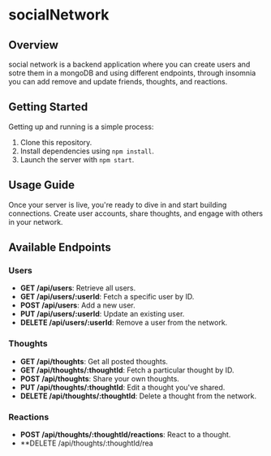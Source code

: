 # socialNetwork


## Overview

social network is a backend application where you can create users and sotre them in a mongoDB and using different endpoints, through insomnia you can add remove and update friends, thoughts, and reactions.

## Getting Started

Getting up and running is a simple process:

1. Clone this repository.
2. Install dependencies using `npm install`.
3. Launch the server with `npm start`.

## Usage Guide

Once your server is live, you're ready to dive in and start building connections. Create user accounts, share thoughts, and engage with others in your network.

## Available Endpoints

### Users

- **GET /api/users**: Retrieve all users.
- **GET /api/users/:userId**: Fetch a specific user by ID.
- **POST /api/users**: Add a new user.
- **PUT /api/users/:userId**: Update an existing user.
- **DELETE /api/users/:userId**: Remove a user from the network.

### Thoughts

- **GET /api/thoughts**: Get all posted thoughts.
- **GET /api/thoughts/:thoughtId**: Fetch a particular thought by ID.
- **POST /api/thoughts**: Share your own thoughts.
- **PUT /api/thoughts/:thoughtId**: Edit a thought you've shared.
- **DELETE /api/thoughts/:thoughtId**: Delete a thought from the network.

### Reactions

- **POST /api/thoughts/:thoughtId/reactions**: React to a thought.
- **DELETE /api/thoughts/:thoughtId/rea
